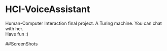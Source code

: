 # HCI-VoiceAssistant
Human-Computer Interaction final project. A Turing machine. You can chat with her.
<br>
Have fun :)

##ScreenShots
